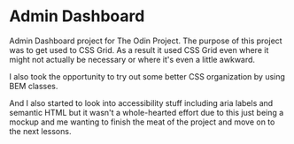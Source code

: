 # Admin Dashboard
Admin Dashboard project for The Odin Project. The purpose of this project was to get used to CSS Grid. As a result it used CSS Grid even where it might not actually be necessary or where it's even a little awkward.

I also took the opportunity to try out some better CSS organization by using BEM classes.

And I also started to look into accessibility stuff including aria labels and semantic HTML but it wasn't a whole-hearted effort due to this just being a mockup and me wanting to finish the meat of the project and move on to the next lessons.
